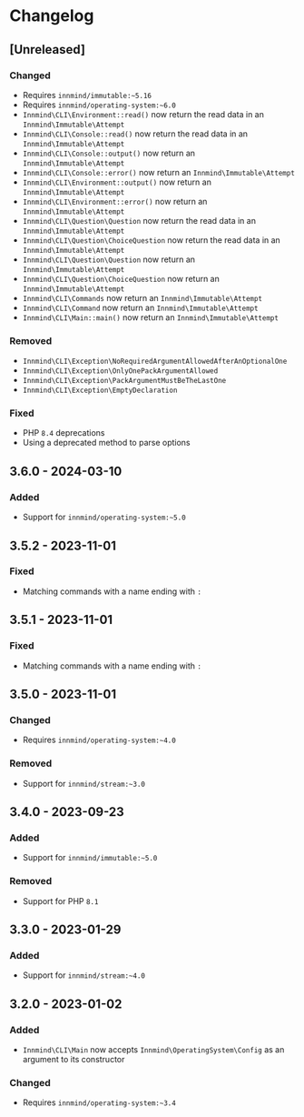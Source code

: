 # Changelog

## [Unreleased]

### Changed

- Requires `innmind/immutable:~5.16`
- Requires `innmind/operating-system:~6.0`
- `Innmind\CLI\Environment::read()` now return the read data in an `Innmind\Immutable\Attempt`
- `Innmind\CLI\Console::read()` now return the read data in an `Innmind\Immutable\Attempt`
- `Innmind\CLI\Console::output()` now return an `Innmind\Immutable\Attempt`
- `Innmind\CLI\Console::error()` now return an `Innmind\Immutable\Attempt`
- `Innmind\CLI\Environment::output()` now return an `Innmind\Immutable\Attempt`
- `Innmind\CLI\Environment::error()` now return an `Innmind\Immutable\Attempt`
- `Innmind\CLI\Question\Question` now return the read data in an `Innmind\Immutable\Attempt`
- `Innmind\CLI\Question\ChoiceQuestion` now return the read data in an `Innmind\Immutable\Attempt`
- `Innmind\CLI\Question\Question` now return an `Innmind\Immutable\Attempt`
- `Innmind\CLI\Question\ChoiceQuestion` now return an `Innmind\Immutable\Attempt`
- `Innmind\CLI\Commands` now return an `Innmind\Immutable\Attempt`
- `Innmind\CLI\Command` now return an `Innmind\Immutable\Attempt`
- `Innmind\CLI\Main::main()` now return an `Innmind\Immutable\Attempt`

### Removed

- `Innmind\CLI\Exception\NoRequiredArgumentAllowedAfterAnOptionalOne`
- `Innmind\CLI\Exception\OnlyOnePackArgumentAllowed`
- `Innmind\CLI\Exception\PackArgumentMustBeTheLastOne`
- `Innmind\CLI\Exception\EmptyDeclaration`

### Fixed

- PHP `8.4` deprecations
- Using a deprecated method to parse options

## 3.6.0 - 2024-03-10

### Added

- Support for `innmind/operating-system:~5.0`

## 3.5.2 - 2023-11-01

### Fixed

- Matching commands with a name ending with `:`

## 3.5.1 - 2023-11-01

### Fixed

- Matching commands with a name ending with `:`

## 3.5.0 - 2023-11-01

### Changed

- Requires `innmind/operating-system:~4.0`

### Removed

- Support for `innmind/stream:~3.0`

## 3.4.0 - 2023-09-23

### Added

- Support for `innmind/immutable:~5.0`

### Removed

- Support for PHP `8.1`

## 3.3.0 - 2023-01-29

### Added

- Support for `innmind/stream:~4.0`

## 3.2.0 - 2023-01-02

### Added

- `Innmind\CLI\Main` now accepts `Innmind\OperatingSystem\Config` as an argument to its constructor

### Changed

- Requires `innmind/operating-system:~3.4`
